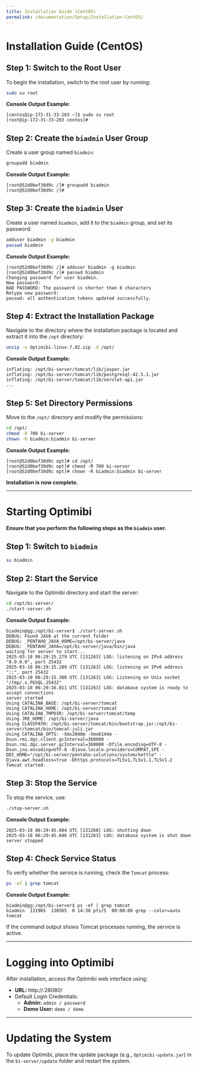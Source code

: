 ```yaml
---
title: Installation Guide (CentOS)
permalink: /documentation/Setup/Installation-CentOS/
---
```


# Installation Guide (CentOS)

## Step 1: Switch to the Root User

To begin the installation, switch to the root user by running:

```bash
sudo su root
```

**Console Output Example:**

```
[centos@ip-172-31-33-203 ~]$ sudo su root
[root@ip-172-31-33-203 centos]#
```

## Step 2: Create the `biadmin` User Group

Create a user group named `biadmin`:

```bash
groupadd biadmin
```

**Console Output Example:**

```
[root@52d0bef30d9c /]# groupadd biadmin
[root@52d0bef30d9c /]#
```


## Step 3: Create the `biadmin` User

Create a user named `biadmin`, add it to the `biadmin` group, and set its password:

```bash
adduser biadmin -g biadmin
passwd biadmin
```

**Console Output Example:**

```
[root@52d0bef30d9c /]# adduser biadmin -g biadmin
[root@52d0bef30d9c /]# passwd biadmin
Changing password for user biadmin.
New password:
BAD PASSWORD: The password is shorter than 8 characters
Retype new password:
passwd: all authentication tokens updated successfully.
```

## Step 4: Extract the Installation Package

Navigate to the directory where the installation package is located and extract it into the `/opt` directory:

```bash
unzip -o Optimibi-linux-7.02.zip -d /opt/
```

**Console Output Example:**

```
inflating: /opt/bi-server/tomcat/lib/jasper.jar
inflating: /opt/bi-server/tomcat/lib/postgresql-42.5.1.jar
inflating: /opt/bi-server/tomcat/lib/servlet-api.jar
...
```

## Step 5: Set Directory Permissions

Move to the `/opt/` directory and modify the permissions:

```bash
cd /opt/
chmod -R 700 bi-server
chown -R biadmin:biadmin bi-server
```

**Console Output Example:**

```
[root@52d0bef30d9c opt]# cd /opt/
[root@52d0bef30d9c opt]# chmod -R 700 bi-server
[root@52d0bef30d9c opt]# chown -R biadmin:biadmin bi-server
```

**Installation is now complete.**

------

# Starting Optimibi

**Ensure that you perform the following steps as the `biadmin` user.**

## Step 1: Switch to `biadmin`

```bash
su biadmin
```

## Step 2: Start the Service

Navigate to the Optimibi directory and start the server:

```bash
cd /opt/bi-server/
./start-server.sh
```

**Console Output Example:**

```
biadmin@gg:/opt/bi-server$ ./start-server.sh
DEBUG: Found JAVA at the current folder
DEBUG: _PENTAHO_JAVA_HOME=/opt/bi-server/java
DEBUG: _PENTAHO_JAVA=/opt/bi-server/java/bin/java
waiting for server to start...
2025-03-18 06:29:15.279 UTC [131263] LOG: listening on IPv4 address "0.0.0.0", port 25432
2025-03-18 06:29:15.289 UTC [131263] LOG: listening on IPv6 address "::", port 25432
2025-03-18 06:29:15.300 UTC [131263] LOG: Listening on Unix socket "/tmp/.s.PGSQL.25432"
2025-03-18 06:29:16.011 UTC [131263] LOG: database system is ready to accept connections
server started
Using CATALINA_BASE: /opt/bi-server/tomcat
Using CATALINA_HOME: /opt/bi-server/tomcat
Using CATALINA_TMPDIR: /opt/bi-server/tomcat/temp
Using JRE_HOME: /opt/bi-server/java
Using CLASSPATH: /opt/bi-server/tomcat/bin/bootstrap.jar:/opt/bi-server/tomcat/bin/tomcat-juli.jar
Using CATALINA_OPTS: -Xms2048m -Xmx6144m -Dsun.rmi.dgc.client.gcInterval=360000 -Dsun.rmi.dgc.server.gcInterval=360000 -Dfile.encoding=UTF-8 -Dsun.jnu.encoding=UTF-8 -Djava.locale.providers=COMPAT,SPI -DDI_HOME="/opt/bi-server/pentaho-solutions/system/kettle" -Djava.awt.headless=true -Dhttps.protocols=TLSv1,TLSv1.1,TLSv1.2
Tomcat started.
```

## Step 3: Stop the Service

To stop the service, use:

```bash
./stop-server.sh
```

**Console Output Example:**

```
2025-03-18 06:29:45.604 UTC [131268] LOG: shutting down
2025-03-18 06:29:45.646 UTC [131263] LOG: database system is shut down
server stopped
```

## Step 4: Check Service Status

To verify whether the service is running, check the `Tomcat` process:

```bash
ps -ef | grep tomcat
```

**Console Output Example:**

```
biadmin@gg:/opt/bi-server$ ps -ef | grep tomcat
biadmin  131965  130565  0 14:30 pts/5  00:00:00 grep --color=auto tomcat
```

If the command output shows Tomcat processes running, the service is active.

------

# Logging into Optimibi

After installation, access the Optimibi web interface using:

- **URL:** http://<server-ip>:28080/
- Default Login Credentials:
  - **Admin:** `admin / password`
  - **Demo User:** `demo / demo`

------

# Updating the System

To update Optimibi, place the update package (e.g., `Optimibi-update.jar`) in the `bi-server/update` folder and restart the system.